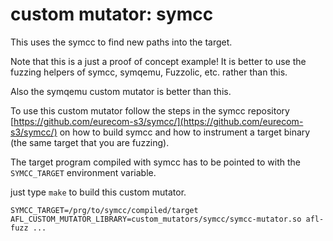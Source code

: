 # custom mutator: symcc

This uses the symcc to find new paths into the target.

Note that this is a just a proof of concept example! It is better to use
the fuzzing helpers of symcc, symqemu, Fuzzolic, etc. rather than this.

Also the symqemu custom mutator is better than this.

To use this custom mutator follow the steps in the symcc repository 
[https://github.com/eurecom-s3/symcc/](https://github.com/eurecom-s3/symcc/) 
on how to build symcc and how to instrument a target binary (the same target
that you are fuzzing).

The target program compiled with symcc has to be pointed to with the
`SYMCC_TARGET` environment variable.

just type `make` to build this custom mutator.

```SYMCC_TARGET=/prg/to/symcc/compiled/target AFL_CUSTOM_MUTATOR_LIBRARY=custom_mutators/symcc/symcc-mutator.so afl-fuzz ...```

